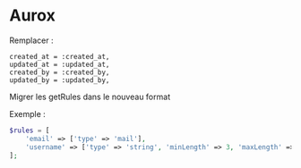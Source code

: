 # Aurox

Remplacer : 

```
created_at = :created_at,
updated_at = :updated_at,
created_by = :created_by,
updated_by = :updated_by,
```

Migrer les getRules dans le nouveau format

Exemple :

```php
$rules = [
    'email' => ['type' => 'mail'],
    'username' => ['type' => 'string', 'minLength' => 3, 'maxLength' => 255, 'required' => true],
];
```